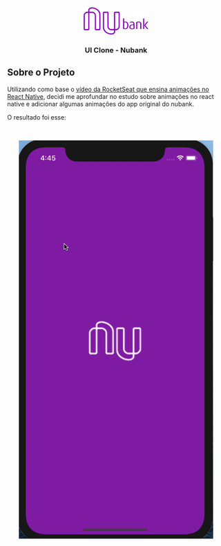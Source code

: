 

<!-- PROJECT LOGO -->
<br />
<p align="center">

  <img alt="Clone-Nubank" src=".github/nubank-logo.png" width="150px" />


  <h3 align="center">UI Clone - Nubank</h3>
</p>

<!-- ABOUT THE PROJECT -->

## Sobre o Projeto

Utilizando como base o [vídeo da RocketSeat que ensina animações no React Native](https://www.youtube.com/watch?v=DDm0M_rZLJo), decidi me aprofundar no estudo sobre animações no react native e adicionar algumas animações do app original do nubank.

O resultado foi esse:

<br />
<p align="center">


  <img alt="Clone-Nubank" src=".github/extend-clone-ui-nubank.gif" />




</p>
